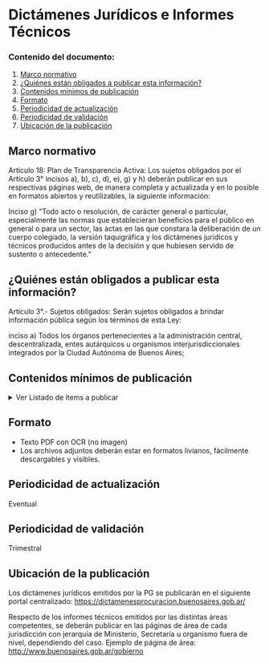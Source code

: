 <h1> Dictámenes Jurídicos e Informes Técnicos</h1> 
<h3>  Contenido del documento: </h3> 
<ol>
 <li><a href="#marco">Marco normativo</a></li>
 <li><a href="#obligados">¿Quiénes están obligados a publicar esta información?</a></li>
 <li><a href="#contenidos">Contenidos mínimos de publicación</a></li>
 <li><a href="#formato">Formato</a></li>
 <li><a href="#perio">Periodicidad de actualización</a></li>
   <li><a href="#valid">Periodicidad de validación</a></li>
 <li><a href="#ubicacion">Ubicación de la publicación</a></li>
 
 
</ol>
 
<h2 id="marco">Marco normativo</h2>  
<p>
Artículo 18: Plan de Transparencia Activa: Los sujetos obligados por el Artículo 3° incisos a), b), c), d), e), g) y h) deberán publicar en sus respectivas páginas web, de manera completa y actualizada y en lo posible en formatos abiertos y reutilizables, la siguiente información:

Inciso g) “Todo acto o resolución, de carácter general o particular, especialmente las normas que establecieran beneficios para el público en general o para un sector, las actas en las que constara la deliberación de un cuerpo colegiado, la versión taquigráfica y los dictámenes jurídicos y técnicos producidos antes de la decisión y que hubiesen servido de sustento o antecedente.”


</p>
<h2 id="obligados"> ¿Quiénes están obligados a publicar esta información?</h2> 
<p>
Artículo 3°.- Sujetos obligados: Serán sujetos obligados a brindar información pública según los términos de esta Ley:

inciso a) Todos los órganos pertenecientes a la administración central, descentralizada, entes autárquicos u organismos interjurisdiccionales integrados por la Ciudad Autónoma de Buenos Aires;




</p>


<h2 id="contenidos"> Contenidos mínimos de publicación </h2> 

<details><summary> Ver Listado de ítems a publicar </summary>
<p>


|	Ítem	|
|		------------- |
|	Dictámenes jurídicos de la Procuración General   |
|Dictámenes jurídicos emitidos por otras áreas bajo delegación de la PG    |
|Informes técnicos emitidos por la Dirección Legal y Técnica de cada Ministerio, vinculados a actos administrativos de alcance general|




</p>
</details>

<h2 id="formato"> Formato </h2>
<p> <ul>
<li>Texto PDF con OCR (no imagen)</li>
<li>Los archivos adjuntos deberán estar en formatos livianos, fácilmente descargables y visibles.</li>

</ul>
</p>
<h2 id="perio"> Periodicidad de actualización</h2>
<p>Eventual</p>

<h2 id="valid"> Periodicidad de validación</h2>
<p>Trimestral</p>


<h2 id="ubicacion"> Ubicación de la publicación</h2>
<p>
Los dictámenes jurídicos emitidos por la PG se publicarán en el siguiente portal centralizado:  <a href="https://dictamenesprocuracion.buenosaires.gob.ar/">https://dictamenesprocuracion.buenosaires.gob.ar/ </a>

Respecto de los informes técnicos emitidos por las distintas áreas competentes, se deberán publicar en las páginas de área de cada jurisdicción con jerarquía de Ministerio, Secretaría u organismo fuera de nivel, dependiendo del caso. Ejemplo de página de área:
http://www.buenosaires.gob.ar/gobierno


</p>

<!-- | Compromiso | Fecha de cumplimiento |
| --- | --- |
| Listado | |
| Pliego | |
| Tipo de contratación | |
| Certificados de aptitud ambiental | |
| Incorporar AUSA, IVC | |
-->
